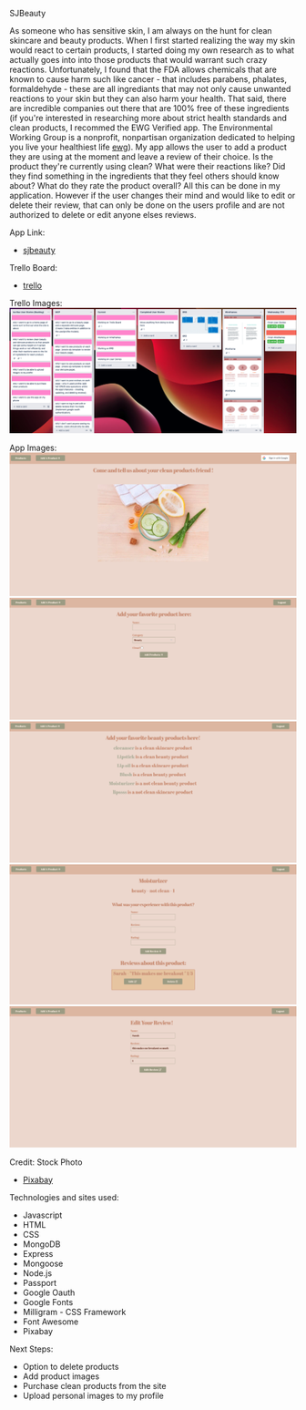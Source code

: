 SJBeauty 

As someone who has sensitive skin, I am always on the hunt for clean skincare and beauty products. When I first started realizing the way my skin would react to certain products, I started doing my own research as to what actually goes into into those products that would warrant such crazy reactions. Unfortunately, I found that the FDA allows chemicals that are known to cause harm such like cancer - that includes parabens, phalates, formaldehyde - these are all ingrediants that may not only cause unwanted reactions to your skin but they can also harm your health. That said, there are incredible companies out there that are 100% free of these ingredients (if you're interested in researching more about strict health standards and clean products, I recommed the EWG Verified app. The Environmental Working Group is a nonprofit, nonpartisan organization dedicated to helping you live your healthiest life [ewg](https://www.ewg.org/apps/)). My app allows the user to add a product they are using at the moment and leave a review of their choice. Is the product they're currently using clean? What were their reactions like? Did they find something in the ingredients that they feel others should know about? What do they rate the product overall? All this can be done in my application. However if the user changes their mind and would like to edit or delete their review, that can only be done on the users profile and are not authorized to delete or edit anyone elses reviews. 

App Link:
- [sjbeauty](https://sj-beauty-reviews.herokuapp.com/)
  
Trello Board:
- [trello](https://trello.com/b/S3T3ztEl/sjbeauty)

Trello Images:
![](images/trello-board.png)

App Images:
![](images/sjbeauty-landing-page.png)
![](images/sjbeauty-add-products.png)
![](images/sjbeauty-products-page.png)
![](images/sjbeauty-product-review-page.png)
![](images/sjbeauty-edit-review.png)

Credit: Stock Photo 
- [Pixabay](https://pixabay.com/photos/toner-skin-skincare-cooling-facial-906142/)

Technologies and sites used:
- Javascript
- HTML
- CSS
- MongoDB
- Express
- Mongoose
- Node.js
- Passport
- Google Oauth
- Google Fonts
- Milligram - CSS Framework
- Font Awesome
- Pixabay

Next Steps:
- Option to delete products
- Add product images
- Purchase clean products from the site 
- Upload personal images to my profile




